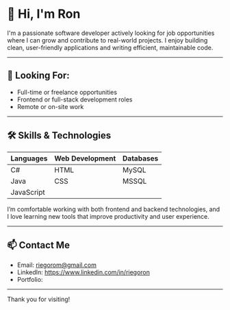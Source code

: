 # 👋 Hi, I'm Ron

I'm a passionate software developer actively looking for job opportunities where I can grow and contribute to real-world projects. I enjoy building clean, user-friendly applications and writing efficient, maintainable code.

---

## 💼 Looking For:
- Full-time or freelance opportunities
- Frontend or full-stack development roles
- Remote or on-site work

---

## 🛠 Skills & Technologies

| Languages        | Web Development | Databases     |
|------------------|-----------------|---------------|
| C#               | HTML            | MySQL         |
| Java             | CSS             | MSSQL         |
| JavaScript       |                 |               |

I’m comfortable working with both frontend and backend technologies, and I love learning new tools that improve productivity and user experience.

---

## 📫 Contact Me
- Email: riegorom@gmail.com
- LinkedIn: https://www.linkedin.com/in/riegoron
- Portfolio: 

---

Thank you for visiting!
